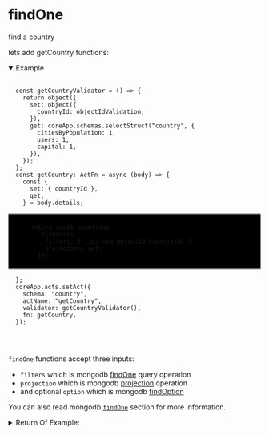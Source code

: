 # findOne


find a country

lets add getCountry functions:
<details open>
  <summary>
    Example
  </summary>
  <pre>
    <code class="language-ts" style="padding: 0px;">
  const getCountryValidator = () => {
    return object({
      set: object({
        countryId: objectIdValidation,
      }),
      get: coreApp.schemas.selectStruct("country", {
        citiesByPopulation: 1,
        users: 1,
        capital: 1,
      }),
    });
  };
  const getCountry: ActFn = async (body) => {
    const {
      set: { countryId },
      get,
    } = body.details;
    <p style="border: 2px solid gray; border-right: transparent; border-left: transparent; padding: 5px 1rem; background-color: #000000; margin:0">
    return await countries
      .findOne({
        filters: { _id: new ObjectId(countryId) },
        projection: get,
      });
      </p>
  };
  coreApp.acts.setAct({
    schema: "country",
    actName: "getCountry",
    validator: getCountryValidator(),
    fn: getCountry,
  });

  </code>
  </pre>
</details>

`findOne` functions accept three inputs:
- `filters` which is mongodb [findOne](https://www.mongodb.com/docs/manual/reference/operator/query/#std-label-query-projection-operators-top) query operation
- `projection` which is mongodb [projection](https://www.mongodb.com/docs/manual/reference/method/db.collection.findOne/#std-label-findOne-projection) operation
- and optional `option` which is mongodb [findOption](https://mongodb.github.io/node-mongodb-native/4.0//interfaces/findoptions.html)  

You can also read mongodb [`findOne`](https://www.mongodb.com/docs/manual/reference/method/db.collection.findOne/) section for more information.  


<details>
  <summary>
    Return Of Example:
  </summary>
  <pre>
    <code class="language-ts" style="padding: 0;">
      {
        body: 
          {
            _id: 659fda257b94d4cdfed11dec,
            name: Kiribati,
            population: 68092328,
            abb: AIA
          },
        success: true
      }
    </code>
  </pre>
</details>
